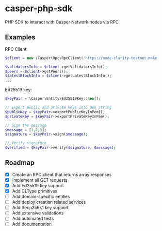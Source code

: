 # casper-php-sdk
PHP SDK to interact with Casper Network nodes via RPC

## Examples
RPC Client:
```php
$client = new \Casper\Rpc\RpcClient('https://node-clarity-testnet.make.services');

$validatorsInfo = $client->getValidatorsInfo();
$peers = $client->getPeers();
$latestBlockInfo = $client->getLatestBlockInfo();
...
```

Ed25519 key:
```php
$keyPair = \Casper\Entity\Ed25519Key::new();

// Export public and private keys into pem string
$publicKey = $keyPair->exportPublicKeyInPem();
$privateKey = $keyPair->exportPrivateKeyInPem();

// Sign the message
$message = [1,2,3];
$signature = $keyPair->sign($message);

// Verify signature
$verified = $keyPair->verify($signature, $message);
```

## Roadmap
- [x] Create an RPC client that returns array responses
- [x] Implement all GET requests
- [x] Add Ed25519 key support
- [x] Add CLType primitives
- [ ] Add domain-specific entities
- [ ] Add deploy creation related services
- [ ] Add Secp256k1 key support
- [ ] Add extensive validations
- [ ] Add automated tests
- [ ] Add documentation
